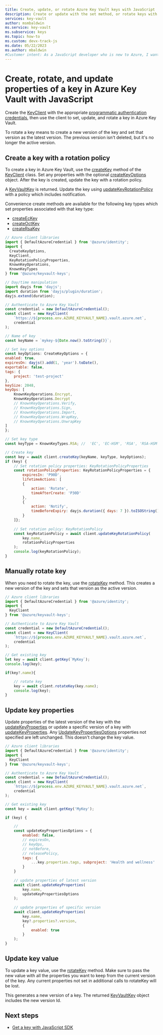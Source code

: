 ```yaml
---
title: Create, update, or rotate Azure Key Vault keys with JavaScript
description: Create or update with the set method, or rotate keys with JavaScript. 
services: key-vault
author: msmbaldwin
ms.service: key-vault
ms.subservice: keys
ms.topic: how-to
ms.custom: devx-track-js
ms.date: 05/22/2023
ms.author: mbaldwin
#Customer intent: As a JavaScript developer who is new to Azure, I want to create, update, or rotate a key to the Key Vault with the SDK.
---
```


# Create, rotate, and update properties of a key in Azure Key Vault with JavaScript

Create the [KeyClient](/javascript/api/@azure/keyvault-keys/keyclient) with the appropriate [programmatic authentication credentials](javascript-developer-guide-get-started.md#authorize-access-and-connect-to-key-vault), then use the client to set, update, and rotate a key in Azure Key Vault.

To rotate a key means to create a new version of the key and set that version as the latest version. The previous version isn't deleted, but it's no longer the active version.

## Create a key with a rotation policy

To create a key in Azure Key Vault, use the [createKey](/javascript/api/@azure/keyvault-keys/keyclient#@azure-keyvault-keys-keyclient-createkey) method of the [KeyClient](/javascript/api/@azure/keyvault-keys/keyclient) class. Set any properties with the optional [createKeyOptions](/javascript/api/%40azure/keyvault-keys/createkeyoptions) object. After the key is created, update the key with a rotation policy. 

A [KeyVaultKey](/javascript/api/@azure/keyvault-keys/keyvaultkey) is returned. Update the key using [updateKeyRotationPolicy](/javascript/api/@azure/keyvault-keys/keyclient) with a policy which includes notification.

Convenience create methods are available for the following key types which set properties associated with that key type:

* [createEcKey](/javascript/api/@azure/keyvault-keys/keyclient#createeckey)
* [createOctKey](/javascript/api/@azure/keyvault-keys/keyclient#createoctkey)
* [createRsaKey](/javascript/api/@azure/keyvault-keys/keyclient#creatersakey)


```javascript
// Azure client libraries
import { DefaultAzureCredential } from '@azure/identity';
import {
  CreateKeyOptions,
  KeyClient,
  KeyRotationPolicyProperties,
  KnownKeyOperations,
  KnownKeyTypes
} from '@azure/keyvault-keys';

// Day/time manipulation
import dayjs from 'dayjs';
import duration from 'dayjs/plugin/duration';
dayjs.extend(duration);

// Authenticate to Azure Key Vault
const credential = new DefaultAzureCredential();
const client = new KeyClient(
    `https://${process.env.AZURE_KEYVAULT_NAME}.vault.azure.net`,
    credential
);

// Name of key
const keyName = `mykey-${Date.now().toString()}`;

// Set key options
const keyOptions: CreateKeyOptions = {
enabled: true,
expiresOn: dayjs().add(1, 'year').toDate(),
exportable: false,
tags: {
    project: 'test-project'
},
keySize: 2048,
keyOps: [
    KnownKeyOperations.Encrypt,
    KnownKeyOperations.Decrypt
    // KnownKeyOperations.Verify,
    // KnownKeyOperations.Sign,
    // KnownKeyOperations.Import,
    // KnownKeyOperations.WrapKey,
    // KnownKeyOperations.UnwrapKey
]
};

// Set key type
const keyType = KnownKeyTypes.RSA; //  'EC', 'EC-HSM', 'RSA', 'RSA-HSM', 'oct', 'oct-HSM'

// Create key
const key = await client.createKey(keyName, keyType, keyOptions);
if (key) {
    // Set rotation policy properties: KeyRotationPolicyProperties
    const rotationPolicyProperties: KeyRotationPolicyProperties = {
        expiresIn: 'P90D',
        lifetimeActions: [
        {
            action: 'Rotate',
            timeAfterCreate: 'P30D'
        },
        {
            action: 'Notify',
            timeBeforeExpiry: dayjs.duration({ days: 7 }).toISOString()
        }
    ]};
    
    // Set rotation policy: KeyRotationPolicy
    const keyRotationPolicy = await client.updateKeyRotationPolicy(
        key.name,
        rotationPolicyProperties
    );
    console.log(keyRotationPolicy);
}
```

## Manually rotate key

When you need to rotate the key, use the [rotateKey](/javascript/api/@azure/keyvault-keys/keyclient#@azure-keyvault-keys-keyclient-rotatekey) method. This creates a new version of the key and sets that version as the active version. 

```javascript
// Azure client libraries
import { DefaultAzureCredential } from '@azure/identity';
import {
  KeyClient
} from '@azure/keyvault-keys';

// Authenticate to Azure Key Vault
const credential = new DefaultAzureCredential();
const client = new KeyClient(
    `https://${process.env.AZURE_KEYVAULT_NAME}.vault.azure.net`,
    credential
);

// Get existing key
let key = await client.getKey(`MyKey`);
console.log(key);

if(key?.name){

    // rotate key
    key = await client.rotateKey(key.name);
    console.log(key);
}
```

## Update key properties

Update properties of the latest version of the key with the [updateKeyProperties](/javascript/api/@azure/keyvault-keys/keyclient#@azure-keyvault-keys-keyclient-updatekeyproperties-1) or update a specific version of a key with [updateKeyProperties](/javascript/api/@azure/keyvault-keys/keyclient#@azure-keyvault-keys-keyclient-updatekeyproperties). Any [UpdateKeyPropertiesOptions](/javascript/api/@azure/keyvault-keys/updatekeypropertiesoptions) properties not specified are left unchanged. This doesn't change the key value.

```javascript
// Azure client libraries
import { DefaultAzureCredential } from '@azure/identity';
import {
  KeyClient
} from '@azure/keyvault-keys';

// Authenticate to Azure Key Vault
const credential = new DefaultAzureCredential();
const client = new KeyClient(
    `https://${process.env.AZURE_KEYVAULT_NAME}.vault.azure.net`,
    credential
);

// Get existing key
const key = await client.getKey('MyKey');

if (key) {

    // 
    const updateKeyPropertiesOptions = {
        enabled: false,
        // expiresOn,
        // keyOps,
        // notBefore, 
        // releasePolicy, 
        tags: { 
            ...key.properties.tags, subproject: 'Health and wellness' 
        }
    }
    
    // update properties of latest version
    await client.updateKeyProperties(
        key.name,
        updateKeyPropertiesOptions
    );
    
    // update properties of specific version
    await client.updateKeyProperties(
        key.name,
        key?.properties?.version,
        {
            enabled: true
        }
    );
}
```

## Update key value

To update a key value, use the [rotateKey](#manually-rotate-key) method. Make sure to pass the new value with all the properties you want to keep from the current version of the key. Any current properties not set in additional calls to rotateKey will be lost.

This generates a new version of a key. The returned [KeyVaultKey](/javascript/api/@azure/keyvault-keys/keyvaultkey) object includes the new version Id.

## Next steps

* [Get a key with JavaScript SDK](javascript-developer-guide-get-key.md)
